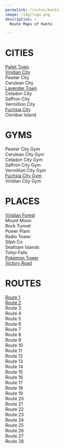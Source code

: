 ```yaml
---
permalink: /routes/kanto
image: /img/logo.png
description: >
  Route Maps of Kanto

---
```


# CITIES

[Pallet Town](/img/mapping/pallettown.jpg) <br/>
[Viridian City](/img/mapping/viridiancity.jpg)<br/>
Pewter City<br/>
Cerulean City<br/>
[Lavender Town](/img/mapping/lavendertown.jpg)<br/>
Celadon City<br/>
Saffron City<br/>
Vermillion City<br/>
[Fuchsia City](/img/mapping/fuchsiacity.jpg)<br/>
Cinnibar Island<br/>


# GYMS

Pewter City Gym <br/>
Cerulean City Gym <br/>
Celadon City Gym <br/>
Saffron City Gym <br/>
Vermillion City Gym <br/>
[Fuchsia City Gym](/img/mapping/fuchsiacitygym.jpg) <br/>
Viridian City Gym <br/>


# PLACES

[Viridian Forest](/img/mapping/viridianforest.jpg)<br/>
Mount Moon<br/>
Rock Tunnel<br/>
Power Plant<br/>
Radio Tower<br/>
Silph Co<br/>
Seafoam Islands<br/>
Tohjo Falls<br/>
[Pokemon Tower](/img/mapping/pokemontower.jpg)<br/>
[Victory Road](/img/mapping/victoryroad.jpg)<br/>


# ROUTES

[Route 1](/img/mapping/route1.jpg)<br/>
[Route 2](/img/mapping/route2.jpg)<br/>
Route 3<br/>
Route 4<br/>
Route 5<br/>
Route 6<br/>
Route 7<br/>
Route 8<br/>
Route 9<br/>
Route 10<br/>
Route 11<br/>
Route 12<br/>
Route 13<br/>
Route 14<br/>
Route 15<br/>
Route 16<br/>
Route 17<br/>
Route 18<br/>
Route 19<br/>
Route 20<br/>
Route 21<br/>
Route 22<br/>
Route 23<br/>
Route 24<br/>
Route 25<br/>
Route 26<br/>
Route 27<br/>
Route 28<br/>
